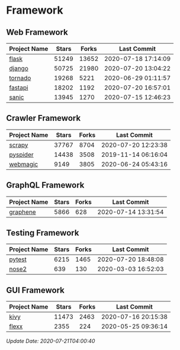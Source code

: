 # Framework

## Web Framework

| Project Name | Stars | Forks | Last Commit |
| ------------ | ----- | ----- | ----------- |
| [flask](https://github.com/pallets/flask) | 51249 | 13652 | 2020-07-18 17:14:09 |
| [django](https://github.com/django/django) | 50725 | 21980 | 2020-07-20 13:04:22 |
| [tornado](https://github.com/tornadoweb/tornado) | 19268 | 5221 | 2020-06-29 01:11:57 |
| [fastapi](https://github.com/tiangolo/fastapi) | 18202 | 1192 | 2020-07-20 16:57:01 |
| [sanic](https://github.com/huge-success/sanic) | 13945 | 1270 | 2020-07-15 12:46:23 |

## Crawler Framework

| Project Name | Stars | Forks | Last Commit |
| ------------ | ----- | ----- | ----------- |
| [scrapy](https://github.com/scrapy/scrapy) | 37767 | 8704 | 2020-07-20 12:23:38 |
| [pyspider](https://github.com/binux/pyspider) | 14438 | 3508 | 2019-11-14 06:16:04 |
| [webmagic](https://github.com/code4craft/webmagic) | 9149 | 3805 | 2020-06-24 05:43:16 |

## GraphQL Framework

| Project Name | Stars | Forks | Last Commit |
| ------------ | ----- | ----- | ----------- |
| [graphene](https://github.com/graphql-python/graphene) | 5866 | 628 | 2020-07-14 13:31:54 |

## Testing Framework

| Project Name | Stars | Forks | Last Commit |
| ------------ | ----- | ----- | ----------- |
| [pytest](https://github.com/pytest-dev/pytest) | 6215 | 1465 | 2020-07-20 18:48:08 |
| [nose2](https://github.com/nose-devs/nose2) | 639 | 130 | 2020-03-03 16:52:03 |

## GUI Framework

| Project Name | Stars | Forks | Last Commit |
| ------------ | ----- | ----- | ----------- |
| [kivy](https://github.com/kivy/kivy) | 11473 | 2463 | 2020-07-16 20:15:38 |
| [flexx](https://github.com/flexxui/flexx) | 2355 | 224 | 2020-05-25 09:36:14 |

*Update Date: 2020-07-21T04:00:40*